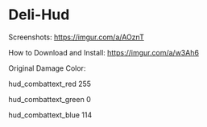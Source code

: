 # Deli-Hud
Screenshots: https://imgur.com/a/AOznT

How to Download and Install: https://imgur.com/a/w3Ah6

Original Damage Color:

hud_combattext_red 255

hud_combattext_green 0

hud_combattext_blue 114
